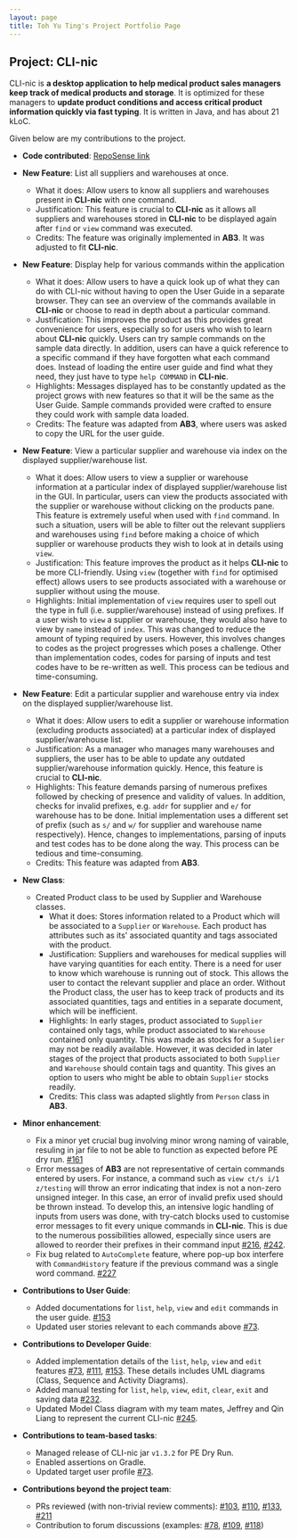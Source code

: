 ```yaml
---
layout: page
title: Toh Yu Ting's Project Portfolio Page
---
```


## Project: CLI-nic

 CLI-nic is **a desktop application to help medical product sales managers keep track of medical products and storage**. It is optimized for these managers to **update product conditions and access critical product information quickly via fast typing**. It is written in Java, and has about 21 kLoC.

Given below are my contributions to the project.

* **Code contributed**: [RepoSense link](https://nus-cs2103-ay2021s1.github.io/tp-dashboard/#breakdown=true&search=tohyuting&sort=groupTitle&sortWithin=title&since=2020-08-14&timeframe=commit&mergegroup=&groupSelect=groupByRepos&checkedFileTypes=docs~functional-code~test-code~other)

* **New Feature**: List all suppliers and warehouses at once.

  * What it does: Allow users to know all suppliers and warehouses present in **CLI-nic** with one command.
  * Justification: This feature is crucial to **CLI-nic** as it allows all suppliers and warehouses stored in **CLI-nic** to be displayed again after `find` or `view` command was executed.
  * Credits: The feature was originally implemented in **AB3**. It was adjusted to fit **CLI-nic**.

* **New Feature**: Display help for various commands within the application

  * What it does: Allow users to have a quick look up of what they can do with CLI-nic without having to open the User Guide in a separate browser. They can see an overview of the commands available in **CLI-nic** or choose to read in depth about a particular command.
  * Justification: This improves the product as this provides great convenience for users, especially so for users who wish to learn about **CLI-nic** quickly. Users can try sample commands on the sample data directly. In addition, users can have a quick reference to a specific command if they have forgotten what each command does. Instead of loading the entire user guide and find what they need, they just have to type `help COMMAND` in **CLI-nic**.
  * Highlights: Messages displayed has to be constantly updated as the project grows with new features so that it will be the same as the User Guide. Sample commands provided were crafted to ensure they could work with sample data loaded.
  * Credits: The feature was adapted from **AB3**, where users was asked to copy the URL for the user guide.

* **New Feature**: View a particular supplier and warehouse via index on the displayed supplier/warehouse list.

  * What it does: Allow users to view a supplier or warehouse information at a particular index of displayed supplier/warehouse list in the GUI. In particular, users can view the products associated with the supplier or warehouse without clicking on the products pane. This feature is extremely useful when used with `find` command. In such a situation, users will be able to filter out the relevant suppliers and warehouses using `find` before making a choice of which supplier or warehouse products they wish to look at in details using `view`.
  * Justification: This feature improves the product as it helps **CLI-nic** to be more CLI-friendly. Using `view` (together with `find` for optimised effect) allows users to see products associated with a warehouse or supplier without using the mouse.
  * Highlights: Initial implementation of `view` requires user to spell out the type in full (i.e. supplier/warehouse) instead of using prefixes. If a user wish to `view` a supplier or warehouse, they would also have to view by `name` instead of `index`. This was changed to reduce the amount of typing required by users. However, this involves changes to codes as the project progresses which poses a challenge. Other than implementation codes, codes for parsing of inputs and test codes have to be re-written as well. This process can be tedious and time-consuming.

* **New Feature**: Edit a particular supplier and warehouse entry via index on the displayed supplier/warehouse list.
    * What it does: Allow users to edit a supplier or warehouse information (excluding products associated) at a particular index of displayed supplier/warehouse list.
    * Justification: As a manager who manages many warehouses and suppliers, the user has to be able to update any outdated supplier/warehouse information quickly. Hence, this feature is crucial to **CLI-nic**.
    * Highlights: This feature demands parsing of numerous prefixes followed by checking of presence and validity of values. In addition, checks for invalid prefixes, e.g. `addr` for supplier and `e/` for warehouse has to be done. Initial implementation uses a different set of prefix (such as `s/` and `w/` for supplier and warehouse name respectively). Hence, changes to implementations, parsing of inputs and test codes has to be done along the way. This process can be tedious and time-consuming.
    * Credits: This feature was adapted from **AB3**.

* **New Class**:
  * Created Product class to be used by Supplier and Warehouse classes.
    * What it does: Stores information related to a Product which will be associated to a `Supplier` or `Warehouse`. Each product has attributes such as its' associated quantity and tags associated with the product.
    * Justification: Suppliers and warehouses for medical supplies will have varying quantities for each entity. There is a need for user to know which warehouse is running out of stock. This allows the user to contact the relevant supplier and place an order. Without the Product class, the user has to keep track of products and its associated quantities, tags and entities in a separate document, which will be inefficient.
    * Highlights: In early stages, product associated to `Supplier` contained only tags, while product associated to `Warehouse` contained only quantity. This was made as stocks for a `Supplier` may not be readily available. However, it was decided in later stages of the project that products associated to both `Supplier` and `Warehouse` should contain tags and quantity. This gives an option to users who might be able to obtain `Supplier` stocks readily.
    * Credits: This class was adapted slightly from `Person` class in **AB3**.

* **Minor enhancement**:
  * Fix a minor yet crucial bug involving minor wrong naming of vairable, resuling in jar file to not be able to function as expected before PE dry run. [#161](https://github.com/AY2021S1-CS2103-W14-4/tp/pull/161)
  * Error messages of **AB3** are not representative of certain commands entered by users. For instance, a command such as `view ct/s i/1 z/testing` will throw an error indicating that index is not a non-zero unsigned integer. In this case, an error of invalid prefix used should be thrown instead. To develop this, an intensive logic handling of inputs from users was done, with try-catch blocks used to customise error messages to fit every unique commands in **CLI-nic**. This is due to the numerous possibilities allowed, especially since users are allowed to reorder their prefixes in their command input [#216](https://github.com/AY2021S1-CS2103-W14-4/tp/pull/216), [#242](https://github.com/AY2021S1-CS2103-W14-4/tp/pull/242).
  * Fix bug related to `AutoComplete` feature, where pop-up box interfere with `CommandHistory` feature if the previous command was a single word command. [#227](https://github.com/AY2021S1-CS2103-W14-4/tp/pull/227)

* **Contributions to User Guide**:
    * Added documentations for `list`, `help`, `view` and `edit` commands in the user guide. [#153](https://github.com/AY2021S1-CS2103-W14-4/tp/pull/153/files)
    * Updated user stories relevant to each commands above [#73](https://github.com/AY2021S1-CS2103-W14-4/tp/pull/73).

* **Contributions to Developer Guide**:
    * Added implementation details of the `list`, `help`, `view` and `edit` features [#73](https://github.com/AY2021S1-CS2103-W14-4/tp/pull/73), [#111](https://github.com/AY2021S1-CS2103-W14-4/tp/pull/111/), [#153](https://github.com/AY2021S1-CS2103-W14-4/tp/pull/153). These details includes UML diagrams (Class, Sequence and Activity Diagrams).
    * Added manual testing for `list`, `help`, `view`, `edit`, `clear`, `exit` and saving data [#232](https://github.com/AY2021S1-CS2103-W14-4/tp/pull/232).
    * Updated Model Class diagram with my team mates, Jeffrey and Qin Liang to represent the current CLI-nic [#245](https://github.com/AY2021S1-CS2103-W14-4/tp/pull/245).

* **Contributions to team-based tasks**:
  * Managed release of CLI-nic jar `v1.3.2` for PE Dry Run.
  * Enabled assertions on Gradle.
  * Updated target user profile [#73](https://github.com/AY2021S1-CS2103-W14-4/tp/pull/73).

* **Contributions beyond the project team**:
  * PRs reviewed (with non-trivial review comments): [#103](https://github.com/AY2021S1-CS2103-W14-4/tp/pull/103#discussion_r502200542), [#110](https://github.com/AY2021S1-CS2103-W14-4/tp/pull/110#discussion_r502924200), [#133](https://github.com/AY2021S1-CS2103-W14-4/tp/pull/133#discussion_r508483009), [#211](https://github.com/AY2021S1-CS2103-W14-4/tp/pull/211#discussion_r515597848)
  * Contribution to forum discussions (examples: [#78](https://github.com/nus-cs2103-AY2021S1/forum/issues/78), [#109](https://github.com/nus-cs2103-AY2021S1/forum/issues/109), [#118](https://github.com/nus-cs2103-AY2021S1/forum/issues/118))
